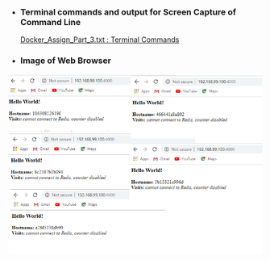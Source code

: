 * ###  Terminal commands and output for Screen Capture of Command Line

     [ Docker_Assign_Part_3.txt : Terminal Commands](/Docker_Tutorial/Docker_Part3/Docker_Assign_Part_3.txt)

* ### Image of Web Browser 


![](https://github.com/shellynj/Docker_Assign_Part1_2_3/blob/master/images/IMAGE_PART3.png)
